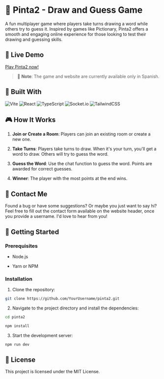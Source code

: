# 🎨 Pinta2 - Draw and Guess Game

A fun multiplayer game where players take turns drawing a word while others try to guess it. Inspired by games like Pictionary, Pinta2 offers a smooth and engaging online experience for those looking to test their drawing and guessing skills.

## 🔗 Live Demo

[Play Pinta2 now!](https://www.pinta2.pabloaviles.es)

> 📝 **Note**: The game and website are currently available only in Spanish.

## 🔧 Built With

![Vite](https://img.shields.io/badge/vite-%23646CFF.svg?style=for-the-badge&logo=vite&logoColor=white) ![React](https://img.shields.io/badge/react-%2320232a.svg?style=for-the-badge&logo=react&logoColor=%2361DAFB) ![TypeScript](https://img.shields.io/badge/typescript-%23007ACC.svg?style=for-the-badge&logo=typescript&logoColor=white) ![Socket.io](https://img.shields.io/badge/socket.io-%23010000.svg?style=for-the-badge&logo=socket.io&logoColor=white) ![TailwindCSS](https://img.shields.io/badge/tailwindcss-%2338B2AC.svg?style=for-the-badge&logo=tailwind-css&logoColor=white)

## 🎮 How It Works

1.  **Join or Create a Room**: Players can join an existing room or create a new one.

2.  **Take Turns**: Players take turns to draw. When it's your turn, you'll get a word to draw. Others will try to guess the word.

3.  **Guess the Word**: Use the chat function to guess the word. Points are awarded for correct guesses.

4.  **Winner**: The player with the most points at the end wins.

## 💌 Contact Me

Found a bug or have some suggestions? Or maybe you just want to say hi? Feel free to fill out the contact form available on the website header, once you provide a username. I'd love to hear from you!

## 🚀 Getting Started

### Prerequisites

- Node.js

- Yarn or NPM

### Installation

1. Clone the repository:

```bash
git clone https://github.com/YourUsername/pinta2.git
```

2. Navigate to the project directory and install the dependencies:

```bash
cd pinta2

npm install
```

3. Start the development server:

```bash
npm run dev
```

## 📃 License

This project is licensed under the MIT License.
